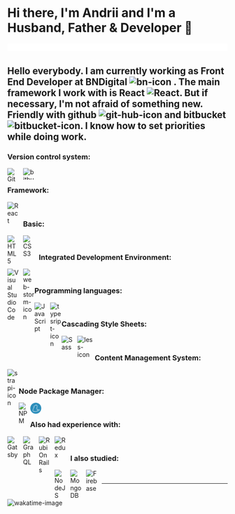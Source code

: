 # Hi there, I'm Andrii and I'm a Husband, Father & Developer 👋 

<img alt='test' src='https://github.com/KulykAndrii/KulykAndrii/blob/main/result.gif?raw=true'/>

Hello everybody. I am currently working as Front End Developer at BNDigital <img alt='bn-icon' width='26' height='26' src='https://user-images.githubusercontent.com/62095793/184435854-c733f6d3-b505-4021-8c9e-fe75afd8b688.png' />
. The main framework I work with is React <img alt="React" width="26px" src="https://cdn.jsdelivr.net/gh/devicons/devicon/icons/react/react-original.svg"/>. But if necessary, I'm not afraid of something new. Friendly with github <img alt='git-hub-icon' width='50' height='26' src='https://1000logos.net/wp-content/uploads/2021/05/GitHub-logo.png'/> and bitbucket <img alt='bitbucket-icon' width='26' height='26' src='https://cdn-icons-png.flaticon.com/512/6125/6125001.png'/>. I know how to set priorities while doing work.
---

### Version control system:

<img align="left" alt="Git" width="26px" src="https://cdn.jsdelivr.net/gh/devicons/devicon/icons/git/git-original.svg" style="padding-right:10px;" />
<img align="left" alt='bitbucket-icon' width='26' height='26' src='https://cdn-icons-png.flaticon.com/512/6125/6125001.png'/>

</br>

### Framework:

<img align="left" alt="React" width="26px" src="https://cdn.jsdelivr.net/gh/devicons/devicon/icons/react/react-original.svg" style="padding-right:10px;" />

</br>

### Basic:

<img align="left" alt="HTML5" width="26px" src="https://cdn.jsdelivr.net/gh/devicons/devicon/icons/html5/html5-original.svg" style="padding-right:10px;" />
<img align="left" alt="CSS3" width="26px" src="https://cdn.jsdelivr.net/gh/devicons/devicon/icons/css3/css3-original.svg" style="padding-right:10px;" />

</br>

### Integrated Development Environment:

<img align="left" alt="Visual Studio Code" width="26px" src="https://cdn.jsdelivr.net/gh/devicons/devicon/icons/vscode/vscode-original.svg" style="padding-right:10px;" />
<img align="left" alt='web-storm-icon' width="26px" src='https://upload.wikimedia.org/wikipedia/commons/thumb/c/c0/WebStorm_Icon.svg/1024px-WebStorm_Icon.svg.png'/>

</br>

### Programming languages:

<img align="left" alt="JavaScript" width="26px" src="https://cdn.jsdelivr.net/gh/devicons/devicon/icons/javascript/javascript-original.svg" style="padding-right:10px;" />
<img align="left" alt='typesript-icon' width="26px" src='https://cdn-icons-png.flaticon.com/512/5968/5968381.png'/>

</br>

### Cascading Style Sheets:

<img align="left" alt="Sass" width="26px" src="https://cdn.jsdelivr.net/gh/devicons/devicon/icons/sass/sass-original.svg" style="padding-right:10px;" />
<img align="left" alt='less-icon' width='40px' src='https://lesscss.org/public/img/less_logo.png'/>

</br>

### Content Management System:

<img align="left" alt='strapi-icon' width="26px" src='https://media-exp1.licdn.com/dms/image/C4D0BAQEt0L6R3cV--w/company-logo_200_200/0/1625643444931?e=2159024400&v=beta&t=ELir8DqKcwFW5Gc0Wes4AsYmwkK6ylLzWTfPySOrP64'/>

</br>

### Node Package Manager:

<img align="left" alt="NPM" width="26px" src="https://www.pngrepo.com/png/354126/512/npm-icon.png" />
<img align="left" alt="Yarn" width="26px" src="https://github.com/devicons/devicon/blob/v2.15.1/icons/yarn/yarn-original.svg" />

</br>

### Also had experience with:


<img align="left" alt="Gatsby" width="26px" src="https://cdn.jsdelivr.net/gh/devicons/devicon/icons/gatsby/gatsby-original.svg" style="padding-right:10px;" />
<img align="left" alt="GraphQL" width="26px" src="https://cdn.jsdelivr.net/gh/devicons/devicon/icons/graphql/graphql-plain.svg" style="padding-right:10px;"  />
<img align="left" alt="RubiOnRails" width="26px" src="https://encrypted-tbn0.gstatic.com/images?q=tbn:ANd9GcSZG0iBR7ZIiQ0WgzUmUufoiG-kG0EngTUTSg&usqp=CAU" style="padding-right:10px;"  />
<img align="left" alt="Redux" width="26px" src="https://uxwing.com/wp-content/themes/uxwing/download/brands-and-social-media/redux-icon.png" style="padding-right:10px;"  />


</br>

### I also studied:

<img align="left" alt="NodeJS" width="26px" src="https://the-guild.dev/blog-assets/nodejs-esm/nodejs_logo.png" style="padding-right:10px;"  />
<img align="left" alt="MongoDB" width="26px" src="https://www.svgrepo.com/show/331488/mongodb.svg" style="padding-right:10px;"  />
<img align="left" alt="Firebase" width="26px" src="https://firebase.google.com/static/images/brand-guidelines/logo-vertical.png" style="padding-right:10px;"  />

</br>

---

</br>

<img align="left" alt="wakatime-image" width='500px' src="https://wakatime.com/share/@kyluk5/2d85c873-5f1f-49db-9754-6df672a19733.svg" />

